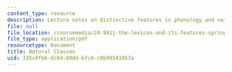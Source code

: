 ```yaml
---
content_type: resource
description: Lecture notes on distinctive features in phonology and natural classes.
file: null
file_location: /coursemedia/24-941j-the-lexicon-and-its-features-spring-2007/335c8fb6dc0d89ddbfc0c0b99541957a_lec4ds_natural.pdf
file_type: application/pdf
resourcetype: Document
title: Natural Classes
uid: 335c8fb6-dc0d-89dd-bfc0-c0b99541957a
---
```

